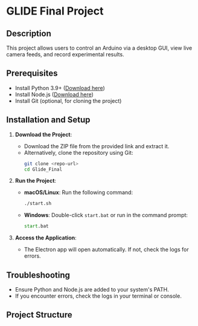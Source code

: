 # GLIDE Final Project

## Description
This project allows users to control an Arduino via a desktop GUI, view live camera feeds, and record experimental results.

## Prerequisites
- Install Python 3.9+ ([Download here](https://www.python.org/))
- Install Node.js ([Download here](https://nodejs.org/))
- Install Git (optional, for cloning the project)

## Installation and Setup

1. **Download the Project**:
   - Download the ZIP file from the provided link and extract it.
   - Alternatively, clone the repository using Git:
     ```bash
     git clone <repo-url>
     cd Glide_Final
     ```

2. **Run the Project**:
   - **macOS/Linux**: Run the following command:
     ```bash
     ./start.sh
     ```
   - **Windows**: Double-click `start.bat` or run in the command prompt:
     ```cmd
     start.bat
     ```

3. **Access the Application**:
   - The Electron app will open automatically. If not, check the logs for errors.

## Troubleshooting
- Ensure Python and Node.js are added to your system's PATH.
- If you encounter errors, check the logs in your terminal or console.

## Project Structure
